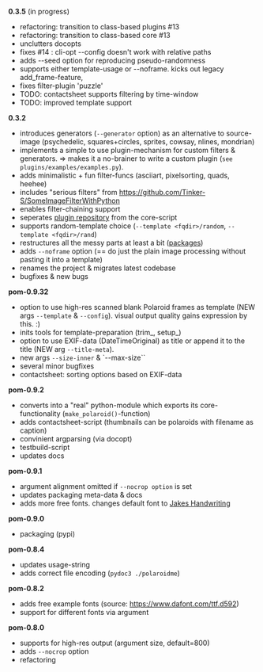 **0.3.5** (in progress)
- refactoring: transition to class-based plugins #13
- refactoring: transition to class-based core #13
- unclutters docopts
- fixes #14 : cli-opt --config doesn't work with relative paths
- adds --seed option for reproducing pseudo-randomness
- supports either template-usage or --noframe. kicks out legacy add_frame-feature,
- fixes filter-plugin 'puzzle'
- TODO: contactsheet supports filtering by time-window
- TODO: improved template support


**0.3.2**
- introduces generators (`--generator` option) as an alternative to source-image
  (psychedelic, squares+circles, sprites, cowsay, nlines, mondrian)
- implements a simple to use plugin-mechanism for custom filters & generators.
  => makes it a no-brainer to write a custom plugin (`see plugins/examples/examples.py`).
- adds minimalistic + fun filter-funcs (asciiart, pixelsorting, quads, heehee)
- includes "serious filters" from https://github.com/Tinker-S/SomeImageFilterWithPython
- enables filter-chaining support
- seperates [plugin repository](https://github.com/s3h10r/egw-plugins) from the core-script
- supports random-template choice (`--template <fqdir>/random`, `--template <fqdir>/rand`)
- restructures all the messy parts at least a bit ([packages](https://docs.python.org/3.6/tutorial/modules.html#packages))
- adds `--noframe` option (== do just the plain image processing without pasting it into a template)
- renames the project & migrates latest codebase
- bugfixes & new bugs

**pom-0.9.32**
- option to use high-res scanned blank Polaroid frames as template
  (NEW args `--template` & `--config`). visual output quality
  gains expression by this. :)
- inits tools for template-preparation (trim_, setup_)
- option to use EXIF-data (DateTimeOriginal) as title or append it to the title
  (NEW arg `--title-meta`).
- new args `--size-inner` & `--max-size``
- several minor bugfixes
- contactsheet: sorting options based on EXIF-data

**pom-0.9.2**
- converts into a "real" python-module which exports its core-functionality (`make_polaroid()`-function)
- adds contactsheet-script (thumbnails can be polaroids with filename as caption)
- convinient argparsing (via docopt)
- testbuild-script
- updates docs

**pom-0.9.1**
- argument alignment omitted if `--nocrop option` is set
- updates packaging meta-data & docs
- adds more free fonts. changes default font to [Jakes Handwriting](https://www.dafont.com/jakeshandwriting.font)

**pom-0.9.0**
- packaging (pypi)

**pom-0.8.4**
- updates usage-string
- adds correct file encoding (`pydoc3 ./polaroidme`)

**pom-0.8.2**
- adds free example fonts (source: https://www.dafont.com/ttf.d592)
- support for different fonts via argument

**pom-0.8.0**
- supports for high-res output (argument size, default=800)
- adds `--nocrop` option
- refactoring
